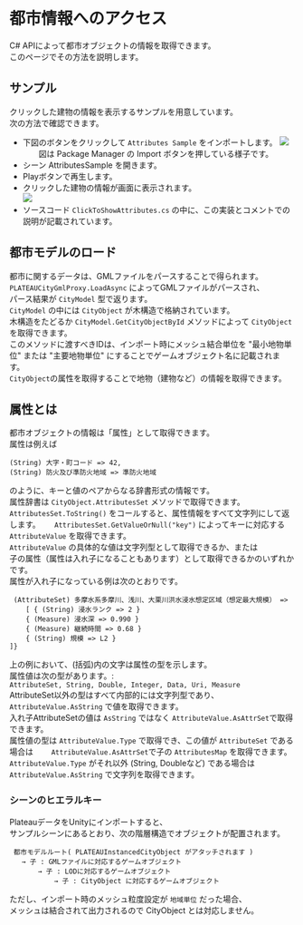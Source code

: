 # 都市情報へのアクセス

C# APIによって都市オブジェクトの情報を取得できます。  
このページでその方法を説明します。

## サンプル
クリックした建物の情報を表示するサンプルを用意しています。  
次の方法で確認できます。
- 下図のボタンをクリックして `Attributes Sample` をインポートします。
  ![](../resources/manual/accessCityObject/importSample.png)  
　　図は Package Manager の Import ボタンを押している様子です。
- シーン AttributesSample を開きます。
- Playボタンで再生します。
- クリックした建物の情報が画面に表示されます。  
  ![](../resources/manual/accessCityObject/attributeDisplay.png)
- ソースコード `ClickToShowAttributes.cs` の中に、この実装とコメントでの説明が記載されています。

## 都市モデルのロード
  
都市に関するデータは、GMLファイルをパースすることで得られます。  
`PLATEAUCityGmlProxy.LoadAsync` によってGMLファイルがパースされ、  
パース結果が `CityModel` 型で返ります。  
`CityModel` の中には `CityObject` が木構造で格納されています。  
木構造をたどるか `CityModel.GetCityObjectById` メソッドによって `CityObject`を取得できます。  
このメソッドに渡すべきIDは、インポート時にメッシュ結合単位を "最小地物単位" または "主要地物単位" にすることでゲームオブジェクト名に記載されます。  
`CityObject`の属性を取得することで地物（建物など）の情報を取得できます。

## 属性とは

都市オブジェクトの情報は「属性」として取得できます。  
属性は例えば  
  
```text
(String) 大字・町コード => 42,
(String) 防火及び準防火地域 => 準防火地域
```
  
のように、キーと値のペアからなる辞書形式の情報です。  
属性辞書は `CityObject.AttributesSet` メソッドで取得できます。  
`AttributesSet.ToString()` をコールすると、属性情報をすべて文字列にして返します。　　
`AttributesSet.GetValueOrNull("key")` によってキーに対応する`AttributeValue` を取得できます。  
`AttributeValue` の具体的な値は文字列型として取得できるか、または  
子の属性（属性は入れ子になることもあります）として取得できるかのいずれかです。  
属性が入れ子になっている例は次のとおりです。

```text
 (AttributeSet) 多摩水系多摩川、浅川、大栗川洪水浸水想定区域（想定最大規模） => 
    [ { (String) 浸水ランク => 2 }
    { (Measure) 浸水深 => 0.990 }
    { (Measure) 継続時間 => 0.68 }
    { (String) 規模 => L2 }  
]}
```

上の例において、(括弧)内の文字は属性の型を示します。  
属性値は次の型があります。:  
`AttributeSet, String, Double, Integer, Data, Uri, Measure`  
AttributeSet以外の型はすべて内部的には文字列型であり、  
`AttributeValue.AsString` で値を取得できます。  
入れ子AttributeSetの値は `AsString` ではなく `AttributeValue.AsAttrSet`で取得できます。  
属性値の型は `AttributeValue.Type` で取得でき、この値が `AttributeSet` である場合は　　
`AttributeValue.AsAttrSet`で子の `AttributesMap` を取得できます。  
`AttributeValue.Type` がそれ以外 (String, Doubleなど) である場合は `AttributeValue.AsString` で文字列を取得できます。


### シーンのヒエラルキー
PlateauデータをUnityにインポートすると、  
サンプルシーンにあるとおり、次の階層構造でオブジェクトが配置されます。

```text
 都市モデルルート( PLATEAUInstancedCityObject がアタッチされます )
   → 子 : GMLファイルに対応するゲームオブジェクト
       → 子 : LODに対応するゲームオブジェクト
           → 子 : CityObject に対応するゲームオブジェクト
```
ただし、インポート時のメッシュ粒度設定が `地域単位` だった場合、  
メッシュは結合されて出力されるので CityObject とは対応しません。